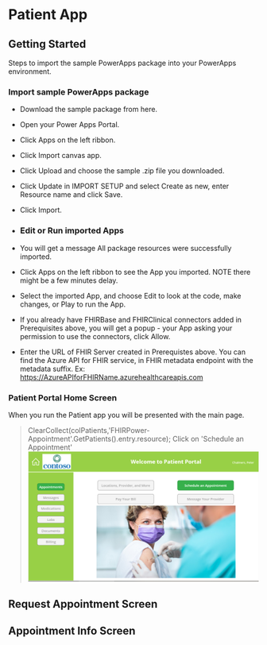 # Patient App

## Getting Started
Steps to import the sample PowerApps package into your PowerApps environment.

### Import sample PowerApps package
- Download the sample package from here.
- Open your Power Apps Portal.
- Click Apps on the left ribbon.
- Click Import canvas app.
- Click Upload and choose the sample .zip file you downloaded.
- Click Update in IMPORT SETUP and select Create as new, enter Resource name and click Save.
- Click Import.

- ### Edit or Run imported Apps
- You will get a message All package resources were successfully imported.
- Click Apps on the left ribbon to see the App you imported. NOTE there might be a few minutes delay.
- Select the imported App, and choose Edit to look at the code, make changes, or Play to run the App.
- If you already have FHIRBase and FHIRClinical connectors added in Prerequisites above, you will get a popup - your App asking your permission to use the connectors, click Allow.
- Enter the URL of FHIR Server created in Prerequistes above. You can find the Azure API for FHIR service, in FHIR metadata endpoint with the metadata suffix. Ex: https://AzureAPIforFHIRName.azurehealthcareapis.com

### Patient Portal Home Screen
When you run the Patient app you will be presented with the main page. 
> ClearCollect(colPatients,'FHIRPower-Appointment'.GetPatients().entry.resource);
Click on 'Schedule an Appointment'
![Home](../Patient/images/Patient_Portal_Home_screen.png)

## Request Appointment Screen
## Appointment Info Screen
